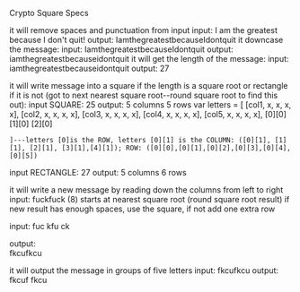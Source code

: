 Crypto Square Specs

it will remove spaces and punctuation from input
  input: I am the greatest because I don't quit!
  output: IamthegreatestbecauseIdontquit
it downcase the message:
  input: IamthegreatestbecauseIdontquit
  output: iamthegreatestbecauseidontquit
it will get the length of the message:
  input: iamthegreatestbecauseidontquit
  output: 27

it will write message into a square if the length is a square root or rectangle if it is not (got to next nearest square root--round square root to find this out):
  input SQUARE: 25
    output: 5 columns 5 rows
    var letters = [
    [col1, x, x, x, x],
    [col2, x, x, x, x],
    [col3, x, x, x, x],
    [col4, x, x, x, x],
    [col5, x, x, x, x],
    [0][0]
    [1][0]
    [2][0]


    ]---letters [0]is the ROW, letters [0][1] is the COLUMN: ([0][1], [1][1], [2][1], [3][1],[4][1]); ROW: ([0][0],[0][1],[0][2],[0][3],[0][4], [0][5])
  input RECTANGLE: 27
    output: 5 columns 6 rows
    <!-- var items = [
  [1, 2],
  [3, 4],
  [5, 6]
];
console.log(items[0][0]); // 1 row, column
console.log(items); -->

it will write a new message by reading down the columns from left to right
  input: fuckfuck (8) starts at nearest square root (round square root result) if new result has enough spaces, use the square, if not add one extra row

  input:
     fuc
     kfu
     ck

  output:  
    fkcufkcu

it will output the message in groups of five letters
  input: fkcufkcu
  output: fkcuf fkcu

